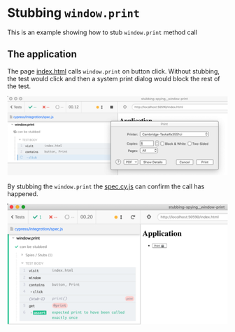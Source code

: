 # Stubbing `window.print`

This is an example showing how to stub `window.print` method call

## The application

The page [index.html](index.html) calls `window.print` on button click. Without stubbing, the test would click and then a system print dialog would block the rest of the test.

![System print dialog](images/print-dialog.png)

By stubbing the `window.print` the [spec.cy.js](cypress/e2e/spec.cy.js) can confirm the call has happened.

![Stub window print test](images/stub-print.png)
